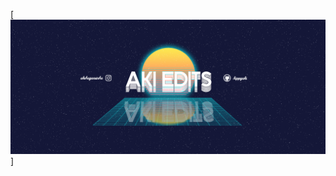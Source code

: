[![hippyaki header](https://raw.githubusercontent.com/hippyaki/hippyaki/main/icon/finalChannelArtAkiEdits-2v2.png )]

